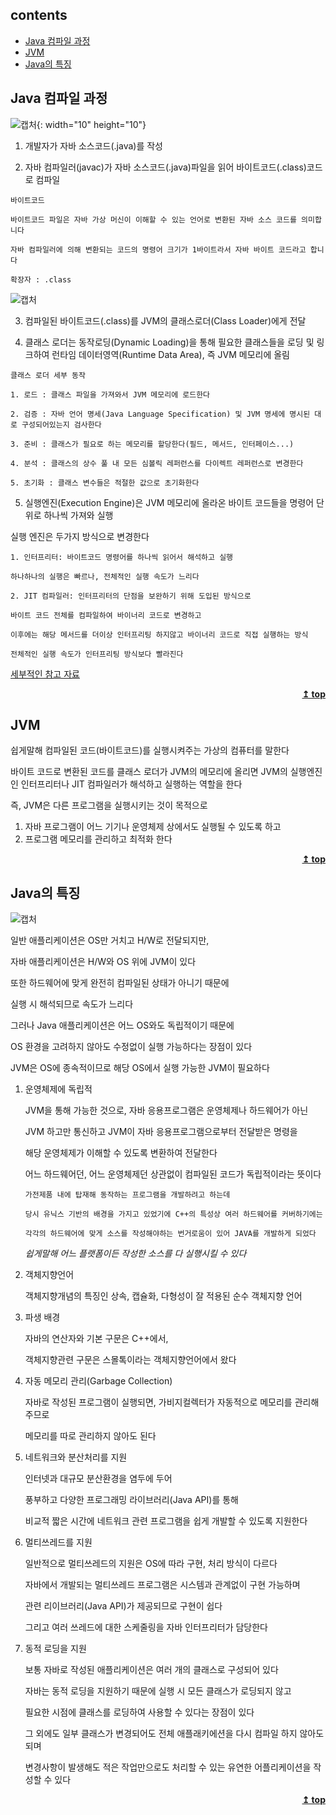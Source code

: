 ## **contents**

- [Java 컴파일 과정](#java-컴파일-과정)
- [JVM](#jvm)
- [Java의 특징](#java의-특징)

## **Java 컴파일 과정**

![캡처](./pictures/1.png){: width="10" height="10"}

1. 개발자가 자바 소스코드(.java)를 작성

2. 자바 컴파일러(javac)가 자바 소스코드(.java)파일을 읽어 바이트코드(.class)코드로 컴파일

`바이트코드`

```
바이트코드 파일은 자바 가상 머신이 이해할 수 있는 언어로 변환된 자바 소스 코드를 의미합니다

자바 컴파일러에 의해 변환되는 코드의 명령어 크기가 1바이트라서 자바 바이트 코드라고 합니다

확장자 : .class
```

![캡처](./pictures/2.png)

3. 컴파일된 바이트코드(.class)를 JVM의 클래스로더(Class Loader)에게 전달

4. 클래스 로더는 동작로딩(Dynamic Loading)을 통해 필요한 클래스들을 로딩 및 링크하여 런타임 데이터영역(Runtime Data Area), 즉 JVM 메모리에 올림

`클래스 로더 세부 동작`

```
1. 로드 : 클래스 파일을 가져와서 JVM 메모리에 로드한다

2. 검증 : 자바 언어 명세(Java Language Specification) 및 JVM 명세에 명시된 대로 구성되어있는지 검사한다

3. 준비 : 클래스가 필요로 하는 메모리를 할당한다(필드, 메서드, 인터페이스...)

4. 분석 : 클래스의 상수 풀 내 모든 심볼릭 레퍼런스를 다이렉트 레퍼런스로 변경한다

5. 초기화 : 클래스 변수들은 적절한 값으로 초기화한다
```

5. 실행엔진(Execution Engine)은 JVM 메모리에 올라온 바이트 코드들을 명령어 단위로 하나씩 가져와 실행

실행 엔진은 두가지 방식으로 변경한다

```
1. 인터프리터: 바이트코드 명령어를 하나씩 읽어서 해석하고 실행

하나하나의 실행은 빠르나, 전체적인 실행 속도가 느리다

2. JIT 컴파일러: 인터프리터의 단점을 보완하기 위해 도입된 방식으로

바이트 코드 전체를 컴파일하여 바이너리 코드로 변경하고

이후에는 해당 메서드를 더이상 인터프리팅 하지않고 바이너리 코드로 직접 실행하는 방식

전체적인 실행 속도가 인터프리팅 방식보다 빨라진다
```

[세부적인 참고 자료](https://steady-snail.tistory.com/67)

<div align = "right">
	<b><a href = "#Contents">↥ top</a></b>
</div>

## **JVM**

쉽게말해 컴파일된 코드(바이트코드)를 실행시켜주는 가상의 컴퓨터를 말한다

바이트 코드로 변환된 코드를 클래스 로더가 JVM의 메모리에 올리면 JVM의 실행엔진인 인터프리터나 JIT 컴파일러가 해석하고 실행하는 역할을 한다

즉, JVM은 다른 프로그램을 실행시키는 것이 목적으로

1. 자바 프로그램이 어느 기기나 운영체제 상에서도 실행될 수 있도록 하고
2. 프로그램 메모리를 관리하고 최적화 한다

<div align = "right">
	<b><a href = "#Contents">↥ top</a></b>
</div>

## **Java의 특징**

![캡처](./pictures/3.png)

<!-- <img src="./pictures/3.png"  width="700" height="370"> -->

일반 애플리케이션은 OS만 거치고 H/W로 전달되지만,

자바 애플리케이션은 H/W와 OS 위에 JVM이 있다

또한 하드웨어에 맞게 완전히 컴파일된 상태가 아니기 때문에

실행 시 해석되므로 속도가 느리다

그러나 Java 애플리케이션은 어느 OS와도 독립적이기 때문에

OS 환경을 고려하지 않아도 수정없이 실행 가능하다는 장점이 있다

JVM은 OS에 종속적이므로 해당 OS에서 실행 가능한 JVM이 필요하다

1. 운영체제에 독립적

   JVM을 통해 가능한 것으로, 자바 응용프로그램은 운영체제나 하드웨어가 아닌

   JVM 하고만 통신하고 JVM이 자바 응용프로그램으로부터 전달받은 명령을

   해당 운영체제가 이해할 수 있도록 변환하여 전달한다

   어느 하드웨어던, 어느 운영체제던 상관없이 컴파일된 코드가 독립적이라는 뜻이다

   ```
   가전제품 내에 탑재해 동작하는 프로그램을 개발하려고 하는데

   당시 유닉스 기반의 배경을 가지고 있었기에 C++의 특성상 여러 하드웨어를 커버하기에는

   각각의 하드웨어에 맞게 소스를 작성해야하는 번거로움이 있어 JAVA를 개발하게 되었다
   ```

   _쉽게말해 어느 플랫폼이든 작성한 소스를 다 실행시킬 수 있다_

2. 객체지향언어

   객체지향개념의 특징인 상속, 캡슐화, 다형성이 잘 적용된 순수 객체지향 언어

3. 파생 배경

   자바의 연산자와 기본 구문은 C++에서,

   객체지향관련 구문은 스몰톡이라는 객체지향언어에서 왔다

4. 자동 메모리 관리(Garbage Collection)

   자바로 작성된 프로그램이 실행되면, 가비지컬렉터가 자동적으로 메모리를 관리해주므로

   메모리를 따로 관리하지 않아도 된다

5. 네트워크와 분산처리를 지원

   인터넷과 대규모 분산환경을 염두에 두어

   풍부하고 다양한 프로그래밍 라이브러리(Java API)를 통해

   비교적 짧은 시간에 네트워크 관련 프로그램을 쉽게 개발할 수 있도록 지원한다

6. 멀티쓰레드를 지원

   일반적으로 멀티쓰레드의 지원은 OS에 따라 구현, 처리 방식이 다르다

   자바에서 개발되는 멀티쓰레드 프로그램은 시스템과 관계없이 구현 가능하며

   관련 리이브러리(Java API)가 제공되므로 구현이 쉽다

   그리고 여러 쓰레드에 대한 스케줄링을 자바 인터프리터가 담당한다

7. 동적 로딩을 지원

   보통 자바로 작성된 애플리케이션은 여러 개의 클래스로 구성되어 있다

   자바는 동적 로딩을 지원하기 때문에 실행 시 모든 클래스가 로딩되지 않고

   필요한 시점에 클래스를 로딩하여 사용할 수 있다는 장점이 있다

   그 외에도 일부 클래스가 변경되어도 전체 애플래키에션을 다시 컴파일 하지 않아도 되며

   변경사항이 발생해도 적은 작업만으로도 처리할 수 있는 유연한 어플리케이션을 작성할 수 있다

<div align = "right">
	<b><a href = "#Contents">↥ top</a></b>
</div>

